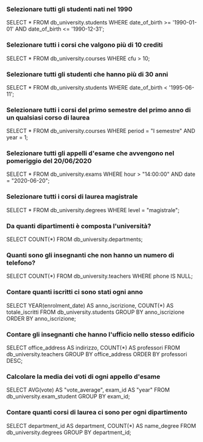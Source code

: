 ### Selezionare tutti gli studenti nati nel 1990

SELECT \* FROM db_university.students
WHERE date_of_birth >= '1990-01-01'
AND date_of_birth <= '1990-12-31';

### Selezionare tutti i corsi che valgono più di 10 crediti

SELECT \* FROM db_university.courses
WHERE cfu > 10;

### Selezionare tutti gli studenti che hanno più di 30 anni

SELECT \* FROM db_university.students
WHERE date_of_birth < '1995-06-11';

### Selezionare tutti i corsi del primo semestre del primo anno di un qualsiasi corso di laurea

SELECT \* FROM db_university.courses
WHERE period = "I semestre"
AND year = 1;

### Selezionare tutti gli appelli d'esame che avvengono nel pomeriggio del 20/06/2020

SELECT \* FROM db_university.exams
WHERE hour > "14:00:00"
AND date = "2020-06-20";

### Selezionare tutti i corsi di laurea magistrale

SELECT \* FROM db_university.degrees
WHERE level = "magistrale";

### Da quanti dipartimenti è composta l'università?

SELECT COUNT(\*) FROM db_university.departments;

### Quanti sono gli insegnanti che non hanno un numero di telefono?

SELECT COUNT(\*) FROM db_university.teachers
WHERE phone IS NULL;

### Contare quanti iscritti ci sono stati ogni anno

SELECT
YEAR(enrolment_date) AS anno_iscrizione,
COUNT(\*) AS totale_iscritti
FROM db_university.students
GROUP BY anno_iscrizione
ORDER BY anno_iscrizione;

### Contare gli insegnanti che hanno l'ufficio nello stesso edificio

SELECT
office_address AS indirizzo,
COUNT(\*) AS professori
FROM db_university.teachers
GROUP BY office_address
ORDER BY professori DESC;

### Calcolare la media dei voti di ogni appello d'esame

SELECT
AVG(vote) AS "vote_average",
exam_id AS "year"
FROM db_university.exam_student
GROUP BY exam_id;

### Contare quanti corsi di laurea ci sono per ogni dipartimento

SELECT
department_id AS department,
COUNT(\*) AS name_degree
FROM db_university.degrees
GROUP BY department_id;
